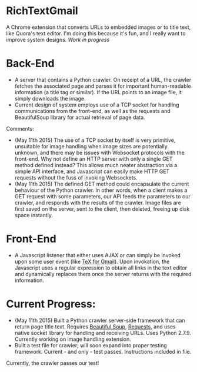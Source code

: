 # RichTextGmail
A Chrome extension that converts URLs to embedded images or to title text, like Quora's text editor. I'm doing this because it's fun, and I really want to improve system designs. _Work in progress_

# Back-End

- A server that contains a Python crawler. On receipt of a URL, the crawler fetches the associated page and parses it for important human-readable information (a title tag or similar). If the URL points to an image file, it simply downloads the image. 
- Current design of system employs use of a TCP socket for handling communications from the front-end, as well as the requests and BeautifulSoup library for actual retrieval of page data.

Comments:
- (May 11th 2015) The use of a TCP socket by itself is very primitive, unsuitable for image handling when image sizes are potentially unknown, and there may be issues with Websocket protocols with the front-end. Why not define an HTTP server with only a single GET method defined instead? This allows much neater abstraction via a simple API interface, and Javascript can easily make HTTP GET requests without the fuss of invoking Websockets. 
- (May 11th 2015) The defined GET method could encapsulate the current behaviour of the Python crawler. In other words, when a client makes a GET request with some parameters, our API feeds the parameters to our crawler, and responds with the results of the crawler. Image files are first saved on the server, sent to the client, then deleted, freeing up disk space instantly.

# Front-End

- A Javascript listener that either uses AJAX or can simply be invoked upon some user event (like [TeX for Gmail](https://chrome.google.com/webstore/detail/tex-for-gmail/gjnmclkoadjdljnfmbnnhaahilafoeji?hl=en)). Upon invokation, the Javascript uses a regular expression to obtain all links in the text editor and dynamically replaces them once the server returns with the required information.

# Current Progress:
- (May 11th 2015) Built a Python crawler server-side framework that can return page title text. Requires [Beautiful Soup](http://www.crummy.com/software/BeautifulSoup/bs4/doc/), [Requests](http://docs.python-requests.org/en/latest/), and uses native socket library for handling and receiving URLs. Uses Python 2.7.9. Currently working on image handling extension.
- Built a test file for crawler; will soon expand into proper testing framework. Current - and only - test passes. Instructions included in file. 

Currently, the crawler passes our test! 
